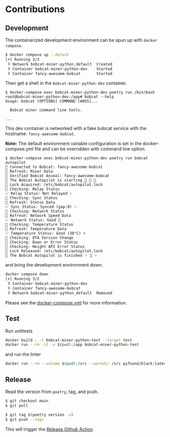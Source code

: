 # Contributions

## Development

The containerized development environment can be spun up with `docker compose`.

```bash
$ docker compose up --detach
[+] Running 3/3
 ⠿ Network bobcat-miner-python_default  Created
 ⠿ Container bobcat-miner-python-dev    Started
 ⠿ Container fancy-awesome-bobcat       Started 
```

Then get a shell in the `bobcat-miner-python-dev` container.

```
$ docker-compose exec bobcat-miner-python-dev poetry run /bin/bash
root@bobcat-miner-python-dev:/app# bobcat --help
Usage: bobcat [OPTIONS] COMMAND [ARGS]...

  Bobcat miner command line tools.

...
```

This dev container is networked with a fake bobcat service with the hostname: `fancy-awesome-bobcat`.

**Note:** The default environment variable configuration is set in the docker-compose.yml file and can be overridden with command line option.

```
$ docker-compose exec bobcat-miner-python-dev poetry run bobcat autopilot
🐛 Connected to Bobcat: fancy-awesome-bobcat
🐛 Refresh: Miner Data
🐛 Verified Bobcat Animal: fancy-awesome-bobcat
🐛 The Bobcat Autopilot is starting 🚀 🚀 🚀
🐛 Lock Acquired: /etc/bobcat/autopilot.lock
🐛 Checking: Relay Status
✅ Relay Status: Not Relayed ✨
🐛 Checking: Sync Status
🐛 Refresh: Status Data
✅ Sync Status: Synced (gap:0) ✨
🐛 Checking: Network Status
🐛 Refresh: Network Speed Data
✅ Network Status: Good 📶
🐛 Checking: Temperature Status
🐛 Refresh: Temperature Data
✅ Temperature Status: Good (38°C) ☀️
🐛 Checking: OTA Version Change
🐛 Checking: Down or Error Status
🐛 Checking: Height API Error Status
🐛 Lock Released: /etc/bobcat/autopilot.lock
🐛 The Bobcat Autopilot is finished ✨ 🍰 ✨
```

and bring the development environment down.

```bash
docker compose down
[+] Running 3/2
 ⠿ Container bobcat-miner-python-dev
 ⠿ Container fancy-awesome-bobcat
 ⠿ Network bobcat-miner-python_default  Removed 
```

Please see the [docker-compose.yml](https://raw.githubusercontent.com/aidanmelen/bobcat-miner-python/main/docker-compose.yml) for more information.

## Test

Run unittests

```bash
docker build . -t bobcat-miner-python-test --target test
docker run --rm -it -v $(pwd):/app bobcat-miner-python-test
```

and run the linter

```bash
docker run --rm --volume $(pwd):/src --workdir /src pyfound/black:latest_release black --line-length 100 .
```

## Release

Read the version from `poetry`, tag, and push.

```bash
$ git checkout main
$ git pull

$ git tag $(poetry version -s)
$ git push --tags
```

This will trigger the [Release Github Action](https://github.com/aidanmelen/bobcat-miner-python/actions/workflows/release.yaml).